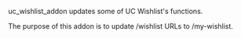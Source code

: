 uc_wishlist_addon updates some of UC Wishlist's functions.

The purpose of this addon is to update /wishlist URLs to /my-wishlist.